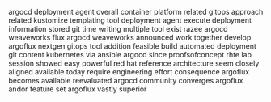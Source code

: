 argocd deployment agent overall container platform related gitops approach related kustomize templating tool deployment agent execute deployment information stored git time writing multiple tool exist razee argocd weaveworks flux argocd weaveworks announced work together develop argoflux nextgen gitops tool addition feasible build automated deployment git content kubernetes via ansible argocd since proofsofconcept rhte lab session showed easy powerful red hat reference architecture seem closely aligned available today require engineering effort consequence argoflux becomes available reevaluated argocd community converges argoflux andor feature set argoflux vastly superior
